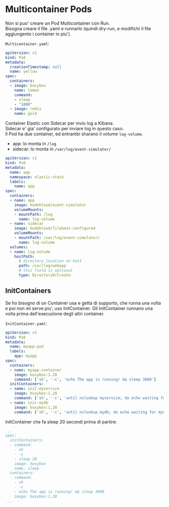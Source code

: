 Multicontainer Pods
===================

Non si puo' creare un Pod Multicontainer con Run.  
Bisogna creare il file .yaml e runnarlo (quindi dry-run, e modifichi il file aggiungento i container in piu').

`Multicontainer.yaml`:
```yaml
apiVersion: v1
kind: Pod
metadata:
  creationTimestamp: null
  name: yellow
spec:
  containers:
  - image: busybox
    name: lemon
    command:
    - sleep
    - "1000"
  - image: redis
    name: gold
```

Container Elastic con Sidecar per invio log a Kibana.  
Sidecar e' gia' configurato per inviare log in questo caso.  
Il Pod ha due container, ed entrambi sharano il volume `log-volume`.
- app: lo monta in `/log`
- sidecar: lo monta in `/var/log/event-simulator/`
```yaml
apiVersion: v1
kind: Pod
metadata:
  name: app
  namespace: elastic-stack
  labels:
    name: app
spec:
  containers:
  - name: app
    image: kodekloud/event-simulator
    volumeMounts:
    - mountPath: /log
      name: log-volume
  - name: sidecar
    image: kodekloud/filebeat-configured
    volumeMounts:
    - mountPath: /var/log/event-simulator/
      name: log-volume
  volumes:
  - name: log-volume
    hostPath:
      # directory location on host
      path: /var/log/webapp
      # this field is optional
      type: DirectoryOrCreate
```

InitContainers
--------------

Se ho bisogno di un Container usa e getta di supporto, che runna una volta e poi non mi serve piu', uso InitContainer.
Gli InitContainer runnano una volta prima dell'esecuzione degli altri container.

`InitContainer.yaml`:
```yaml
apiVersion: v1
kind: Pod
metadata:
  name: myapp-pod
  labels:
    app: myapp
spec:
  containers:
  - name: myapp-container
    image: busybox:1.28
    command: ['sh', '-c', 'echo The app is running! && sleep 3600']
  initContainers:
  - name: init-myservice
    image: busybox:1.28
    command: ['sh', '-c', 'until nslookup myservice; do echo waiting for myservice; sleep 2; done;']
  - name: init-mydb
    image: busybox:1.28
    command: ['sh', '-c', 'until nslookup mydb; do echo waiting for mydb; sleep 2; done;']
```

initContainer che fa sleep 20 secondi prima di partire:
```yaml
...
spec:
  initContainers:
  - command:
    - sh
    - -c
    - sleep 20
    image: busybox
    name: sleep
  containers:
  - command:
    - sh
    - -c
    - echo The app is running! && sleep 3600
    image: busybox:1.28
...
```